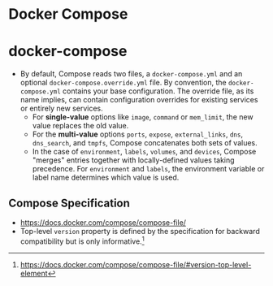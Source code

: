# Docker Compose

# docker-compose

* By default, Compose reads two files, a `docker-compose.yml` and an optional `docker-compose.override.yml` file. By convention, the `docker-compose.yml` contains your base configuration. The override file, as its name implies, can contain configuration overrides for existing services or entirely new services.
    * For **single-value** options like `image`, `command` or `mem_limit`, the new value replaces the old value.
    * For the **multi-value** options `ports`, `expose`, `external_links`, `dns`, `dns_search`, and `tmpfs`, Compose concatenates both sets of values.
    * In the case of `environment`, `labels`, `volumes`, and `devices`, Compose "merges" entries together with locally-defined values taking precedence. For `environment` and `labels`, the environment variable or label name determines which value is used.

## Compose Specification

* https://docs.docker.com/compose/compose-file/
* Top-level `version` property is defined by the specification for backward compatibility but is only informative.[^1]


[^1]: https://docs.docker.com/compose/compose-file/#version-top-level-element
